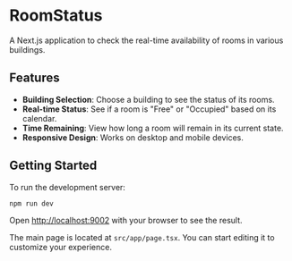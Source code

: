 # RoomStatus

A Next.js application to check the real-time availability of rooms in various buildings.

## Features

- **Building Selection**: Choose a building to see the status of its rooms.
- **Real-time Status**: See if a room is "Free" or "Occupied" based on its calendar.
- **Time Remaining**: View how long a room will remain in its current state.
- **Responsive Design**: Works on desktop and mobile devices.

## Getting Started

To run the development server:

```bash
npm run dev
```

Open [http://localhost:9002](http://localhost:9002) with your browser to see the result.

The main page is located at `src/app/page.tsx`. You can start editing it to customize your experience.
